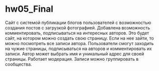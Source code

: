 # hw05_Final
Сайт с системой публикации блогов пользователей с возможностью создания постов с загрузкой фотографией. Добавлена возможность комментировать, подписываться на интересных авторов. Это будет сайт, на котором можно создать свою страницу. Если на нее зайти, то можно посмотреть все записи автора. Пользователи смогут заходить на чужие страницы, подписываться на авторов и комментировать их записи. Автор может выбрать имя и уникальный адрес для своей страницы. Работает модерация. Записи можно группировать в сообщества.
